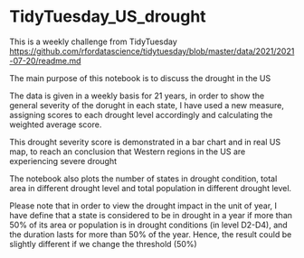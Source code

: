 # TidyTuesday_US_drought

This is a weekly challenge from TidyTuesday https://github.com/rfordatascience/tidytuesday/blob/master/data/2021/2021-07-20/readme.md

The main purpose of this notebook is to discuss the drought in the US

The data is given in a weekly basis for 21 years, in order to show the general severity of the dorught in each state, I have used a new measure, assigning scores 
to each drought level accordingly and calculating the weighted average score.

This drought severity score is demonstrated in a bar chart and in real US map, to reach an conclusion that Western regions in the US are experiencing severe drought

The notebook also plots the number of states in drought condition, total area in different drought level and total population in different drought level.

Please note that in order to view the drought impact in the unit of year, I have define that a state is considered to be in drought in a year 
if more than 50% of its area or population is in drought conditions (in level D2-D4), and the duration lasts for more than 50% of the year.
Hence, the result could be slightly different if we change the threshold (50%) 
